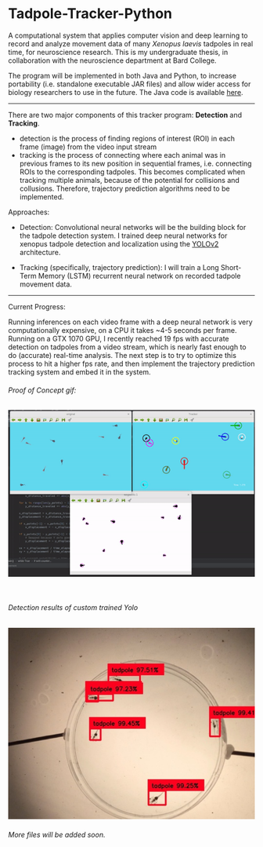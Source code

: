 # Tadpole-Tracker-Python
A computational system that applies computer vision and deep learning to record and analyze movement data of many *Xenopus laevis* tadpoles in real time, for neuroscience research. This is my undergraduate thesis, in collaboration with the neuroscience department at Bard College.

The program will be implemented in both Java and Python, to increase portability (i.e. standalone executable JAR files) and allow wider access for biology researchers to use in the future. The Java code is available [here](https://github.com/alexander-hamme/Tadpole-Tracker).

-----

There are two major components of this tracker program: **Detection** and **Tracking**.
  * detection is the process of finding regions of interest (ROI) in each frame (image) from the video input stream
  * tracking is the process of connecting where each animal was in previous frames to its new position in sequential frames, 
    i.e. connecting ROIs to the corresponding tadpoles. This becomes complicated when tracking multiple animals, because of the potential for collisions and collusions. Therefore, trajectory prediction algorithms need to be implemented.

Approaches:

  * Detection: Convolutional neural networks will be the building block for the tadpole detection system. I trained deep neural networks for xenopus tadpole detection and localization using the [YOLOv2](https://pjreddie.com/darknet/yolov2/) architecture.

  * Tracking (specifically, trajectory prediction): I will train a Long Short-Term Memory (LSTM) recurrent neural network on recorded tadpole movement data. 

-----

Current Progress:

Running inferences on each video frame with a deep neural network is very computationally expensive, on a CPU it takes ~4-5 seconds per frame. Running on a GTX 1070 GPU, I recently reached 19 fps with accurate detection on tadpoles from a video stream, which is nearly fast enough to do (accurate) real-time analysis. The next step is to try to optimize this process to hit a higher fps rate, and then implement the trajectory prediction tracking system and embed it in the system.


###### Proof of Concept gif:

![Uh oh, it appears the gif didn't load. Please find the gif in the images folder of this repositiory.](/images/proof_of_concept.gif?raw=true "Proof of Concept")

<br>

###### Detection results of custom trained Yolo

![Uh oh, it appears the gif didn't load. Please find it as "yolo_detections.jpg" in the images folder of this repositiory.](/images/yolo_detections.jpg?raw=true "Detection Results")

###### More files will be added soon.
